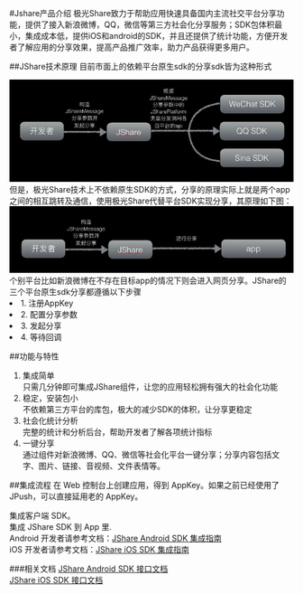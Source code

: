 #Jshare产品介绍
极光Share致力于帮助应用快速具备国内主流社交平台分享功能，提供了接入新浪微博，QQ，微信等第三方社会化分享服务；SDK包体积最小，集成成本低，提供iOS和android的SDK，并且还提供了统计功能，方便开发者了解应用的分享效果，提高产品推广效率，助力产品获得更多用户。


##JShare技术原理
目前市面上的依赖平台原生sdk的分享sdk皆为这种形式
<div>
<img src="../image/yilaiban.png">
</div>
但是，极光Share技术上不依赖原生SDK的方式，分享的原理实际上就是两个app之间的相互跳转及通信，使用极光Share代替平台SDK实现分享，其原理如下图：
<div>
<img src="../image/feiyilaiban.png">
</div>
个别平台比如新浪微博在不存在目标app的情况下则会进入网页分享。JShare的三个平台原生sdk分享都遵循以下步骤

<li>1. 注册AppKey</li>
<li>2. 配置分享参数</li>
<li>3. 发起分享</li>
<li>4. 等待回调</li>

##功能与特性
1. 集成简单<br>
    只需几分钟即可集成JShare组件，让您的应用轻松拥有强大的社会化功能
2. 稳定，安装包小<br>
    不依赖第三方平台的库包，极大的减少SDK的体积，让分享更稳定
3. 社会化统计分析<br>
    完整的统计和分析后台，帮助开发者了解各项统计指标
4. 一键分享<br>
    通过组件对新浪微博、QQ、微信等社会化平台一键分享；分享内容包括文字、图片、链接、音视频、文件表情等。
	
##集成流程
在 Web 控制台上创建应用，得到 AppKey。如果之前已经使用了 JPush，可以直接延用老的 AppKey。

集成客户端 SDK。<br>
集成 JShare SDK 到 App 里.<br>
Android 开发者请参考文档：<a href="../client/android_sdk.md">JShare Android SDK 集成指南</a><br>
iOS 开发者请参考文档：<a href="../client/ios_sdk.md">JShare iOS SDK 集成指南</a><br>

###相关文档
<a href="../client/android_api.md">JShare Android SDK 接口文档</a><br>
<a href="../client/ios_api.md">JShare iOS SDK 接口文档</a>












	
